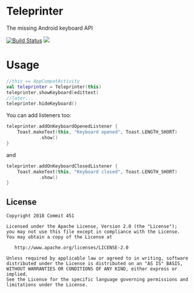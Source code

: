 # Teleprinter
The missing Android keyboard API

[![Build Status](https://travis-ci.org/Commit451/Teleprinter.svg?branch=master)](https://travis-ci.org/Commit451/Teleprinter)
[![](https://jitpack.io/v/Commit451/Teleprinter.svg)](https://jitpack.io/#Commit451/Teleprinter)

# Usage
```kotlin
//this == AppCompatActivity
val teleprinter = Teleprinter(this)
teleprinter.showKeyboard(edittext)
//later...
teleprinter.hideKeyboard()
```
You can add listeners too:
```kotlin
teleprinter.addOnKeyboardOpenedListener {
    Toast.makeText(this, "Keyboard opened", Toast.LENGTH_SHORT)
            .show()
}
```
and
```kotlin
teleprinter.addOnKeyboardClosedListener {
    Toast.makeText(this, "Keyboard closed", Toast.LENGTH_SHORT)
            .show()
}
```

License
--------

    Copyright 2018 Commit 451

    Licensed under the Apache License, Version 2.0 (the "License");
    you may not use this file except in compliance with the License.
    You may obtain a copy of the License at

       http://www.apache.org/licenses/LICENSE-2.0

    Unless required by applicable law or agreed to in writing, software
    distributed under the License is distributed on an "AS IS" BASIS,
    WITHOUT WARRANTIES OR CONDITIONS OF ANY KIND, either express or implied.
    See the License for the specific language governing permissions and
    limitations under the License.
